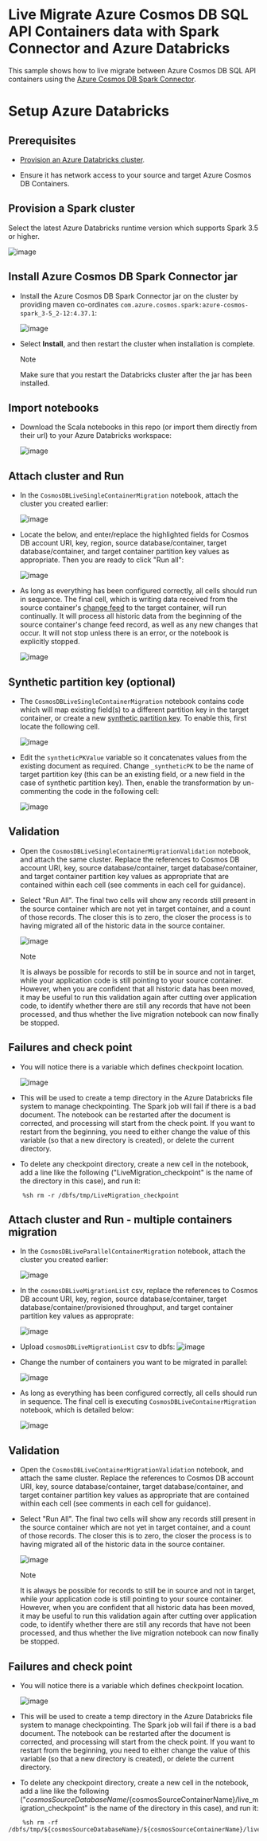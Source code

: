 # Live Migrate Azure Cosmos DB SQL API Containers data with Spark Connector and Azure Databricks

This sample shows how to live migrate between Azure Cosmos DB SQL API containers using the [Azure Cosmos DB Spark Connector](https://learn.microsoft.com/azure/cosmos-db/sql/create-sql-api-spark). 

# Setup Azure Databricks

## Prerequisites

* [Provision an Azure Databricks cluster](https://learn.microsoft.com/azure/databricks/scenarios/quickstart-create-databricks-workspace-portal?tabs=azure-portal).

* Ensure it has network access to your source and target Azure Cosmos DB Containers.


## Provision a Spark cluster

Select the latest Azure Databricks runtime version which supports Spark 3.5 or higher.

![image](./media/spark-cluster.jpg)

## Install Azure Cosmos DB Spark Connector jar

* Install the Azure Cosmos DB Spark Connector jar on the cluster by providing maven co-ordinates `com.azure.cosmos.spark:azure-cosmos-spark_3-5_2-12:4.37.1`:

    ![image](./media/jar.jpg)

* Select **Install**, and then restart the cluster when installation is complete.

    > [!NOTE]
    > Make sure that you restart the Databricks cluster after the jar has been installed.

## Import notebooks

* Download the Scala notebooks in this repo (or import them directly from their url) to your Azure Databricks workspace:

    ![image](./media/import-notebooks.jpg)

## Attach cluster and Run

* In the `CosmosDBLiveSingleContainerMigration` notebook, attach the cluster you created earlier:

    ![image](./media/attach-cluster-o.jpg)

* Locate the below, and enter/replace the highlighted fields for Cosmos DB account URI, key, region, source database/container, target database/container, and target container partition key values as appropriate. Then you are ready to click "Run all":

    ![image](./media/run-notebook-o.jpg)

* As long as everything has been configured correctly, all cells should run in sequence. The final cell, which is writing data received from the source container's [change feed](https://learn.microsoft.com/azure/cosmos-db/change-feed) to the target container, will run continually. It will process all historic data from the beginning of the source container's change feed record, as well as any new changes that occur. It will not stop unless there is an error, or the notebook is explicitly stopped. 

    ![image](./media/streaming-o.jpg)


## Synthetic partition key (optional)

* The `CosmosDBLiveSingleContainerMigration` notebook contains code which will map existing field(s) to a different partition key in the target container, or create a new [synthetic partition key](https://learn.microsoft.com/azure/cosmos-db/nosql/synthetic-partition-keys). To enable this, first locate the following cell.

    ![image](./media/synthetic-pk.jpg)

* Edit the `syntheticPKValue` variable so it concatenates values from the existing document as required. Change `_syntheticPK` to be the name of target partition key (this can be an existing field, or a new field in the case of synthetic partition key). Then, enable the transformation by un-commenting the code in the following cell:

    ![image](./media/synthetic-pk-enable.jpg)

## Validation

* Open the `CosmosDBLiveSingleContainerMigrationValidation` notebook, and attach the same cluster. Replace the references to Cosmos DB account URI, key, source database/container, target database/container, and target container partition key values as appropriate that are contained within each cell (see comments in each cell for guidance). 

* Select "Run All". The final two cells will show any records still present in the source container which are not yet in target container, and a count of those records. The closer this is to zero, the closer the process is to having migrated all of the historic data in the source container. 

    ![image](./media/validation-o.jpg)

    > [!NOTE]
    > It is always be possible for records to still be in source and not in target, while your application code is still pointing to your source container. However, when you are confident that all historic data has been moved, it may be useful to run this validation again after cutting over application code, to identify whether there are still any records that have not been processed, and thus whether the live migration notebook can now finally be stopped.

## Failures and check point

* You will notice there is a variable which defines checkpoint location.

    ![image](./media/checkpoint-o.jpg)

* This will be used to create a temp directory in the Azure Databricks file system to manage checkpointing. The Spark job will fail if there is a bad document. The notebook can be restarted after the document is corrected, and processing will start from the check point. If you want to restart from the beginning, you need to either change the value of this variable (so that a new directory is created), or delete the current directory.

* To delete any checkpoint directory, create a new cell in the notebook, add a line like the following ("LiveMigration_checkpoint" is the name of the directory in this case), and run it:

```shell
    %sh rm -r /dbfs/tmp/LiveMigration_checkpoint
```

## Attach cluster and Run - multiple containers migration

* In the `CosmosDBLiveParallelContainerMigration` notebook, attach the cluster you created earlier:

    ![image](./media/attach-cluster-p.jpg)

* In the `cosmosDBLiveMigrationList` csv, replace the references to Cosmos DB account URI, key, region, source database/container, target database/container/provisioned throughput, and target container partition key values as approprate:

    ![image](./media/metadata-p.jpg)

* Upload `cosmosDBLiveMigrationList` csv to dbfs:
    ![image](./media/upload-dbfs.jpg)

* Change the number of containers you want to be migrated in parallel:

    ![image](./media/notebooks-in-p.jpg)

* As long as everything has been configured correctly, all cells should run in sequence. The final cell is executing `CosmosDBLiveContainerMigration` notebook, which is detailed below:

    ![image](./media/live-migration-p.jpg)

## Validation

* Open the `CosmosDBLiveContainerMigrationValidation` notebook, and attach the same cluster. Replace the references to Cosmos DB account URI, key, source database/container, target database/container, and target container partition key values as appropriate that are contained within each cell (see comments in each cell for guidance). 

* Select "Run All". The final two cells will show any records still present in the source container which are not yet in target container, and a count of those records. The closer this is to zero, the closer the process is to having migrated all of the historic data in the source container. 

    ![image](./media/validation.jpg)

    > [!NOTE]
    > It is always be possible for records to still be in source and not in target, while your application code is still pointing to your source container. However, when you are confident that all historic data has been moved, it may be useful to run this validation again after cutting over application code, to identify whether there are still any records that have not been processed, and thus whether the live migration notebook can now finally be stopped.

## Failures and check point

* You will notice there is a variable which defines checkpoint location.

    ![image](./media/checkpoint.jpg)

* This will be used to create a temp directory in the Azure Databricks file system to manage checkpointing. The Spark job will fail if there is a bad document. The notebook can be restarted after the document is corrected, and processing will start from the check point. If you want to restart from the beginning, you need to either change the value of this variable (so that a new directory is created), or delete the current directory.

* To delete any checkpoint directory, create a new cell in the notebook, add a line like the following ("${cosmosSourceDatabaseName}/${cosmosSourceContainerName}/live_migration_checkpoint" is the name of the directory in this case), and run it:

```shell
    %sh rm -rf /dbfs/tmp/${cosmosSourceDatabaseName}/${cosmosSourceContainerName}/live_migration_checkpoint
```


